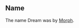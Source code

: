 ## Name

The name Dream was by [Morph][morph].

[morph]: https://github.com/reason-native-web/morph
